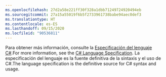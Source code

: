 ```yaml
---
ms.openlocfilehash: 27d2a58e221ff30f328a1dbb71249724920494eb
ms.sourcegitcommit: 27a15a55019f6b5f2733961738babe94aec0def3
ms.translationtype: HT
ms.contentlocale: es-ES
ms.lasthandoff: 09/15/2020
ms.locfileid: "90536811"
---
```

<span data-ttu-id="3b03d-101">Para obtener más información, consulte la [Especificación del lenguaje C#](/dotnet/csharp/language-reference/language-specification/introduction).</span><span class="sxs-lookup"><span data-stu-id="3b03d-101">For more information, see the [C# Language Specification](/dotnet/csharp/language-reference/language-specification/introduction).</span></span> <span data-ttu-id="3b03d-102">La especificación del lenguaje es la fuente definitiva de la sintaxis y el uso de C#.</span><span class="sxs-lookup"><span data-stu-id="3b03d-102">The language specification is the definitive source for C# syntax and usage.</span></span>
